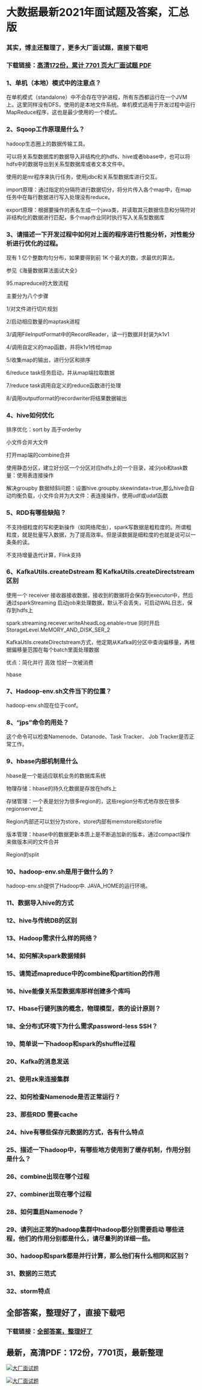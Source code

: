 # 大数据最新2021年面试题及答案，汇总版

### 其实，博主还整理了，更多大厂面试题，直接下载吧

### 下载链接：[高清172份，累计 7701 页大厂面试题  PDF](https://github.com/souyunku/DevBooks/blob/master/docs/index.md)



### 1、单机（本地）模式中的注意点？

在单机模式（standalone）中不会存在守护进程，所有东西都运行在一个JVM上。这里同样没有DFS，使用的是本地文件系统。单机模式适用于开发过程中运行MapReduce程序，这也是最少使用的一个模式。


### 2、Sqoop工作原理是什么？

hadoop生态圈上的数据传输工具。

可以将关系型数据库的数据导入非结构化的hdfs、hive或者bbase中，也可以将hdfs中的数据导出到关系型数据库或者文本文件中。

使用的是mr程序来执行任务，使用jdbc和关系型数据库进行交互。

import原理：通过指定的分隔符进行数据切分，将分片传入各个map中，在map任务中在每行数据进行写入处理没有reduce。

export原理：根据要操作的表名生成一个java类，并读取其元数据信息和分隔符对非结构化的数据进行匹配，多个map作业同时执行写入关系型数据库


### 3、请描述一下开发过程中如何对上面的程序进行性能分析，对性能分析进行优化的过程。

现有 1 亿个整数均匀分布，如果要得到前 1K 个最大的数，求最优的算法。

参见《海量数据算法面试大全》

95.mapreduce的大致流程

主要分为八个步骤

1/对文件进行切片规划

2/启动相应数量的maptask进程

3/调用FileInputFormat中的RecordReader，读一行数据并封装为k1v1

4/调用自定义的map函数，并将k1v1传给map

5/收集map的输出，进行分区和排序

6/reduce task任务启动，并从map端拉取数据

7/reduce task调用自定义的reduce函数进行处理

8/调用outputformat的recordwriter将结果数据输出


### 4、hive如何优化

排序优化：sort by 高于orderby

小文件合并大文件

打开map端的combine合并

使用静态分区，建立好分区一个分区对应hdfs上的一个目录，减少job和task数量：使用表连接操作

解决groupby 数据倾斜问题：设置hive.groupby.skewindata=true,那么hive会自动均衡负载，小文件合并为大文件：表连接操作，使用udf或udaf函数


### 5、RDD有哪些缺陷？

不支持细粒度的写和更新操作（如网络爬虫），spark写数据是粗粒度的。所谓粗粒度，就是批量写入数据，为了提高效率。但是读数据是细粒度的也就是说可以一条条的读。

不支持增量迭代计算，Flink支持


### 6、KafkaUtils.createDstream 和 KafkaUtils.createDirectstream 区别

使用一个 receiver 接收器接收数据，接收到的数据将会保存到executor中，然后通过sparkStreaming 启动job来处理数据，默认不会丢失，可启动WAL日志，保存到hdfs上

spark.streaming.recever.writeAheadLog.enable=true 同时开启 StorageLevel.MeMORY_AND_DISK_SER_2

KafkaUtils.createDirectstream方式，他定期从Kafka的分区中查询偏移量，再根据偏移量范围在每个batch里面处理数据

优点：简化并行 高效 恰好一次被消费

hbase


### 7、Hadoop-env.sh文件当下的位置？

hadoop-env.sh现在位于conf。


### 8、“jps”命令的用处？

这个命令可以检查Namenode、Datanode、Task Tracker、 Job Tracker是否正常工作。


### 9、hbase内部机制是什么

hbase是一个能适应联机业务的数据库系统

物理存储：hbase的持久化数据是存放在hdfs上

存储管理：一个表是划分为很多region的，这些region分布式地存放在很多regionserver上

Region内部还可以划分为store，store内部有memstore和storefile

版本管理：hbase中的数据更新本质上是不断追加新的版本，通过compact操作来做版本间的文件合并

Region的split


### 10、hadoop-env.sh是用于做什么的？

hadoop-env.sh提供了Hadoop中. JAVA_HOME的运行环境。


### 11、数据导入hive的方式
### 12、hive与传统DB的区别
### 13、Hadoop需求什么样的网络？
### 14、如何解决spark数据倾斜
### 15、请简述mapreduce中的combine和partition的作用
### 16、hive能像关系型数据库那样创建多个库吗
### 17、Hbase行键列族的概念，物理模型，表的设计原则？
### 18、全分布式环境下为什么需求password-less SSH？
### 19、简单说一下hadoop和spark的shuffle过程
### 20、Kafka的消息发送
### 21、使用zk来连接集群
### 22、如何检查Namenode是否正常运行？
### 23、那些RDD 需要cache
### 24、hive有哪些保存元数据的方式，各有什么特点
### 25、描述一下hadoop中，有哪些地方使用到了缓存机制，作用分别是什么？
### 26、combine出现在哪个过程
### 27、combiner出现在哪个过程
### 28、如何重启Namenode？
### 29、请列出正常的hadoop集群中hadoop都分别需要启动 哪些进程，他们的作用分别都是什么，请尽量列的详细一些。
### 30、hadoop和spark都是并行计算，那么他们有什么相同和区别？
### 31、数据的三范式
### 32、storm特点




## 全部答案，整理好了，直接下载吧

### 下载链接：[全部答案，整理好了](https://www.souyunku.com/wp-content/uploads/weixin/githup-weixin-2.png)




## 最新，高清PDF：172份，7701页，最新整理

[![大厂面试题](https://www.souyunku.com/wp-content/uploads/weixin/mst.png "架构师专栏")](https://www.souyunku.com/wp-content/uploads/weixin/githup-weixin.png "架构师专栏")

[![大厂面试题](https://www.souyunku.com/wp-content/uploads/weixin/githup-weixin.png "架构师专栏")](https://www.souyunku.com/wp-content/uploads/weixin/githup-weixin.png "架构师专栏")
